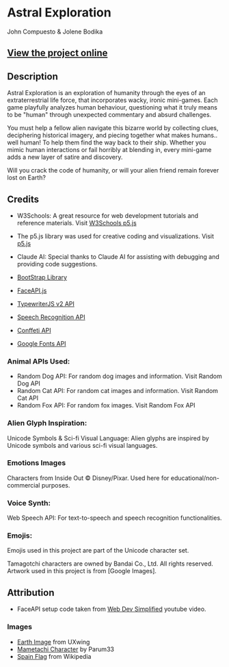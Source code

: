 # Astral Exploration

John Compuesto & Jolene Bodika

## [View the project online](https://jbodika.github.io/CART-263/Project/astral-exploration/)

## Description

Astral Exploration is an exploration of humanity through the eyes of an extraterrestrial life force, that incorporates wacky, ironic mini-games. Each game playfully analyzes human behaviour, questioning what it truly means to be "human" through unexpected commentary and absurd challenges.

You must help a fellow alien navigate this bizarre world by collecting clues, deciphering historical imagery, and piecing together what makes humans.. well human! To help them find the way back to their ship. Whether you mimic human interactions or fail horribly at blending in, every mini-game adds a new layer of satire and discovery.

Will you crack the code of humanity, or will your alien friend remain forever lost on Earth?

## Credits
- W3Schools: A great resource for web development tutorials and reference materials. Visit [W3Schools
p5.js](https://www.w3schools.com/)
- The p5.js library was used for creative coding and visualizations. Visit [p5.js](https://p5js.org/)
- Claude AI: Special thanks to Claude AI for assisting with debugging and providing code suggestions.

- [BootStrap Library](https://getbootstrap.com/)
- [FaceAPI.js](https://justadudewhohacks.github.io/face-api.js/docs/index.html)
- [TypewriterJS v2 API](https://www.npmjs.com/package/typewriter-effect)
- [Speech Recognition API](https://developer.mozilla.org/en-US/docs/Web/API/SpeechRecognition)
- [Conffeti API](https://github.com/catdad/canvas-confetti)
- [Google Fonts API](https://fonts.google.com/specimen/Poppins)


### Animal APIs Used:
- Random Dog API: For random dog images and information. Visit Random Dog API
- Random Cat API: For random cat images and information. Visit Random Cat API
- Random Fox API: For random fox images. Visit Random Fox API

### Alien Glyph Inspiration:
Unicode Symbols & Sci-fi Visual Language: Alien glyphs are inspired by Unicode symbols and various sci-fi visual languages.

### Emotions Images
Characters from Inside Out © Disney/Pixar.
Used here for educational/non-commercial purposes.

### Voice Synth:
Web Speech API: For text-to-speech and speech recognition functionalities.

### Emojis:
Emojis used in this project are part of the Unicode character set.

Tamagotchi characters are owned by Bandai Co., Ltd. All rights reserved. Artwork used in this project is from [Google Images].


## Attribution

- FaceAPI setup code taken from [Web Dev Simplified](https://www.youtube.com/watch?v=CVClHLwv-4I&t=637s) youtube video.


### Images

- [Earth Image](https://uxwing.com/earth-icon/) from UXwing
- [Mametachi Character](https://great-characters.fandom.com/wiki/Mametchi?file=169995A5-64F4-40E0-8FA6-3D374AC29B7A.jpeg) by Parum33
- [Spain Flag](https://en.wikipedia.org/wiki/Flag_of_Spain#/media/File:Flag_of_Spain.svg) from Wikipedia
